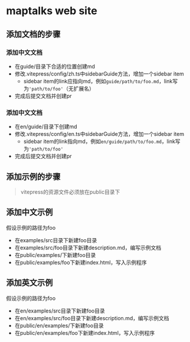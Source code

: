 # maptalks web site

## 添加文档的步骤
### 添加中文文档
* 在guide/目录下合适的位置创建md
* 修改.vitepress/config/zh.ts中sidebarGuide方法，增加一个sidebar item
  * sidebar item的link应指向md，例如```guide/path/to/foo.md```，link写为```'path/to/foo'```（无扩展名）
* 完成后提交文档并创建pr

### 添加中文文档
* 在en/guide/目录下创建md
* 修改.vitepress/config/en.ts中sidebarGuide方法，增加一个sidebar item
  * sidebar item的link指向md，例如```en/guide/path/to/foo.md```，link写为```'path/to/foo'```
* 完成后提交文档并创建pr

## 添加示例的步骤

> vitepress的资源文件必须放在public目录下

## 添加中文示例
假设示例的路径为foo
* 在examples/src目录下新建foo目录
* 在examples/src/foo目录下新建description.md，编写示例文档
* 在public/examples/下新建foo目录
* 在public/examples/foo下新建index.html，写入示例程序

## 添加英文示例
假设示例的路径为foo
* 在en/examples/src目录下新建foo目录
* 在en/examples/src/foo目录下新建description.md，编写示例文档
* 在public/en/examples/下新建foo目录
* 在public/en/examples/foo下新建index.html，写入示例程序
